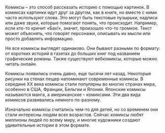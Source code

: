 Комиксы – это способ рассказать историю с помощью картинок. В комиксах картинки идут друг за другом, как в книге, но вместе с ними часто используют слова. Это могут быть текстовые пузырьки, надписи или даже звуки, которые помогают понять, что происходит. Например, если кто-то кричит «Бах!», значит, произошло что-то громкое. Текст может объяснять, что говорят персонажи, описывать их мысли или просто добавлять информацию. 

Не все комиксы выглядят одинаково. Они бывают разными по формату: от коротких историй в газетах до больших книг под названием графические романы. Также существуют вебкомиксы, которые можно читать онлайн.

Комиксы появились очень давно, еще тысячи лет назад. Некоторые рисунки на стенах пещер напоминают современные комиксы. В середине XX века комиксы стали популярны во многих странах мира, особенно в США, Франции, Бельгии и Японии. Японские комиксы называются манга, а американские – комиксами. Эти два вида комиксов развивались немного по-разному.

Изначально комиксы считались чем-то для детей, но со временем они стали интересны людям всех возрастов. Сейчас комиксы любят миллионы людей по всему миру, и многие художники создают удивительные истории в этом формате.